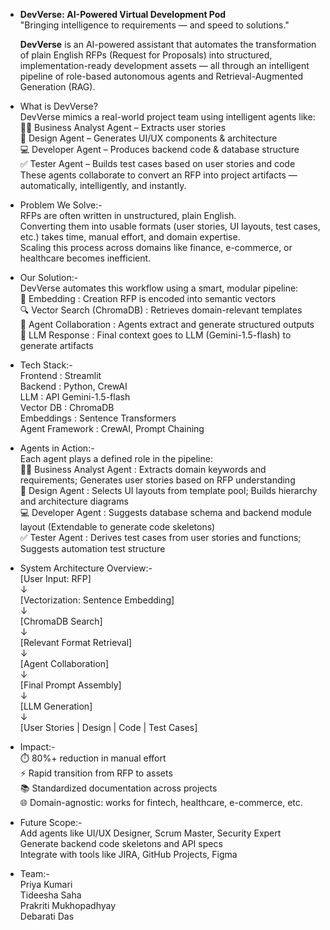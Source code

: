 - **DevVerse: AI-Powered Virtual Development Pod**  
  "Bringing intelligence to requirements — and speed to solutions."
  
  **DevVerse** is an AI-powered assistant that automates the transformation of plain English RFPs (Request for Proposals) into structured, implementation-ready development assets — all through an intelligent pipeline of role-based autonomous agents and Retrieval-Augmented Generation (RAG).


- What is DevVerse?  
  DevVerse mimics a real-world project team using intelligent agents like:  
  🧑‍💼 Business Analyst Agent – Extracts user stories  
  🎨 Design Agent – Generates UI/UX components & architecture  
  💻 Developer Agent – Produces backend code & database structure  
  ✅ Tester Agent – Builds test cases based on user stories and code  
  These agents collaborate to convert an RFP into project artifacts — automatically, intelligently, and instantly.  

- Problem We Solve:-  
  RFPs are often written in unstructured, plain English.  
  Converting them into usable formats (user stories, UI layouts, test cases, etc.) takes time, manual effort, and domain expertise.  
  Scaling this process across domains like finance, e-commerce, or healthcare becomes inefficient.  

- Our Solution:-  
  DevVerse automates this workflow using a smart, modular pipeline:  
  🧠 Embedding : Creation	RFP is encoded into semantic vectors  
  🔍 Vector Search (ChromaDB) : Retrieves domain-relevant templates  
  🧩 Agent Collaboration : Agents extract and generate structured outputs  
  🧾 LLM Response : Final context goes to LLM (Gemini-1.5-flash) to generate artifacts  

- Tech Stack:-  
  Frontend : Streamlit  
  Backend : Python, CrewAI  
  LLM : API	Gemini-1.5-flash  
  Vector DB : ChromaDB  
  Embeddings : Sentence Transformers  
  Agent Framework : CrewAI, Prompt Chaining  

- Agents in Action:-  
  Each agent plays a defined role in the pipeline:  
  🧑‍💼 Business Analyst Agent : Extracts domain keywords and requirements; Generates user stories based on RFP understanding  
  🎨 Design Agent : Selects UI layouts from template pool; Builds hierarchy and architecture diagrams  
  💻 Developer Agent : Suggests database schema and backend module layout (Extendable to generate code skeletons)  
  ✅ Tester Agent : Derives test cases from user stories and functions; Suggests automation test structure  

- System Architecture Overview:-  
  [User Input: RFP]  
        ↓  
  [Vectorization: Sentence Embedding]  
        ↓  
  [ChromaDB Search]  
        ↓  
  [Relevant Format Retrieval]  
        ↓  
  [Agent Collaboration]  
        ↓  
  [Final Prompt Assembly]  
        ↓  
  [LLM Generation]  
        ↓  
  [User Stories | Design | Code | Test Cases]  

- Impact:-  
  ⏱️ 80%+ reduction in manual effort  
  ⚡ Rapid transition from RFP to assets  
  📚 Standardized documentation across projects  
  🌐 Domain-agnostic: works for fintech, healthcare, e-commerce, etc.  

- Future Scope:-  
  Add agents like UI/UX Designer, Scrum Master, Security Expert  
  Generate backend code skeletons and API specs  
  Integrate with tools like JIRA, GitHub Projects, Figma  

- Team:-  
  Priya Kumari  
  Tideesha Saha  
  Prakriti Mukhopadhyay  
  Debarati Das  

